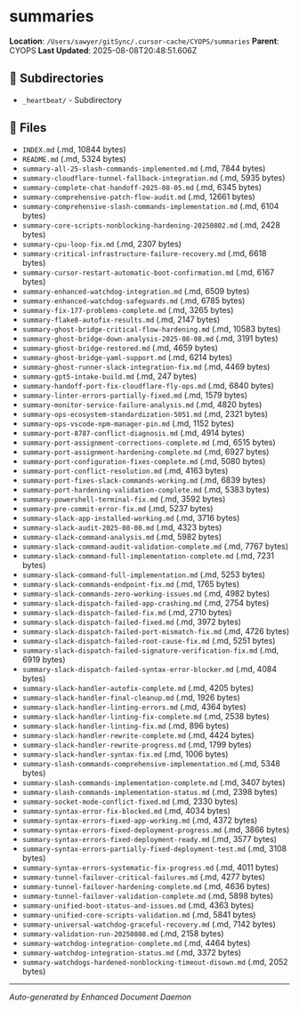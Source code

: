# summaries

**Location**: `/Users/sawyer/gitSync/.cursor-cache/CYOPS/summaries`
**Parent**: CYOPS
**Last Updated**: 2025-08-08T20:48:51.606Z

## 📁 Subdirectories

- `_heartbeat/` - Subdirectory

## 📄 Files

- `INDEX.md` (.md, 10844 bytes)
- `README.md` (.md, 5324 bytes)
- `summary-all-25-slash-commands-implemented.md` (.md, 7844 bytes)
- `summary-cloudflare-tunnel-fallback-integration.md` (.md, 5935 bytes)
- `summary-complete-chat-handoff-2025-08-05.md` (.md, 6345 bytes)
- `summary-comprehensive-patch-flow-audit.md` (.md, 12661 bytes)
- `summary-comprehensive-slash-commands-implementation.md` (.md, 6104 bytes)
- `summary-core-scripts-nonblocking-hardening-20250802.md` (.md, 2428 bytes)
- `summary-cpu-loop-fix.md` (.md, 2307 bytes)
- `summary-critical-infrastructure-failure-recovery.md` (.md, 6618 bytes)
- `summary-cursor-restart-automatic-boot-confirmation.md` (.md, 6167 bytes)
- `summary-enhanced-watchdog-integration.md` (.md, 6509 bytes)
- `summary-enhanced-watchdog-safeguards.md` (.md, 6785 bytes)
- `summary-fix-177-problems-complete.md` (.md, 3265 bytes)
- `summary-flake8-autofix-results.md` (.md, 2147 bytes)
- `summary-ghost-bridge-critical-flow-hardening.md` (.md, 10583 bytes)
- `summary-ghost-bridge-down-analysis-2025-08-08.md` (.md, 3191 bytes)
- `summary-ghost-bridge-restored.md` (.md, 4659 bytes)
- `summary-ghost-bridge-yaml-support.md` (.md, 6214 bytes)
- `summary-ghost-runner-slack-integration-fix.md` (.md, 4469 bytes)
- `summary-gpt5-intake-build.md` (.md, 247 bytes)
- `summary-handoff-port-fix-cloudflare-fly-ops.md` (.md, 6840 bytes)
- `summary-linter-errors-partially-fixed.md` (.md, 1579 bytes)
- `summary-monitor-service-failure-analysis.md` (.md, 4820 bytes)
- `summary-ops-ecosystem-standardization-5051.md` (.md, 2321 bytes)
- `summary-ops-vscode-npm-manager-pin.md` (.md, 1152 bytes)
- `summary-port-8787-conflict-diagnosis.md` (.md, 4914 bytes)
- `summary-port-assignment-corrections-complete.md` (.md, 6515 bytes)
- `summary-port-assignment-hardening-complete.md` (.md, 6927 bytes)
- `summary-port-configuration-fixes-complete.md` (.md, 5080 bytes)
- `summary-port-conflict-resolution.md` (.md, 4163 bytes)
- `summary-port-fixes-slack-commands-working.md` (.md, 6839 bytes)
- `summary-port-hardening-validation-complete.md` (.md, 5383 bytes)
- `summary-powershell-terminal-fix.md` (.md, 3592 bytes)
- `summary-pre-commit-error-fix.md` (.md, 5237 bytes)
- `summary-slack-app-installed-working.md` (.md, 3716 bytes)
- `summary-slack-audit-2025-08-08.md` (.md, 4323 bytes)
- `summary-slack-command-analysis.md` (.md, 5982 bytes)
- `summary-slack-command-audit-validation-complete.md` (.md, 7767 bytes)
- `summary-slack-command-full-implementation-complete.md` (.md, 7231 bytes)
- `summary-slack-command-full-implementation.md` (.md, 5253 bytes)
- `summary-slack-commands-endpoint-fix.md` (.md, 1765 bytes)
- `summary-slack-commands-zero-working-issues.md` (.md, 4982 bytes)
- `summary-slack-dispatch-failed-app-crashing.md` (.md, 2754 bytes)
- `summary-slack-dispatch-failed-fix.md` (.md, 2710 bytes)
- `summary-slack-dispatch-failed-fixed.md` (.md, 3972 bytes)
- `summary-slack-dispatch-failed-port-mismatch-fix.md` (.md, 4726 bytes)
- `summary-slack-dispatch-failed-root-cause-fix.md` (.md, 5251 bytes)
- `summary-slack-dispatch-failed-signature-verification-fix.md` (.md, 6919 bytes)
- `summary-slack-dispatch-failed-syntax-error-blocker.md` (.md, 4084 bytes)
- `summary-slack-handler-autofix-complete.md` (.md, 4205 bytes)
- `summary-slack-handler-final-cleanup.md` (.md, 1926 bytes)
- `summary-slack-handler-linting-errors.md` (.md, 4364 bytes)
- `summary-slack-handler-linting-fix-complete.md` (.md, 2538 bytes)
- `summary-slack-handler-linting-fix.md` (.md, 896 bytes)
- `summary-slack-handler-rewrite-complete.md` (.md, 4424 bytes)
- `summary-slack-handler-rewrite-progress.md` (.md, 1799 bytes)
- `summary-slack-handler-syntax-fix.md` (.md, 1006 bytes)
- `summary-slash-commands-comprehensive-implementation.md` (.md, 5348 bytes)
- `summary-slash-commands-implementation-complete.md` (.md, 3407 bytes)
- `summary-slash-commands-implementation-status.md` (.md, 2398 bytes)
- `summary-socket-mode-conflict-fixed.md` (.md, 2330 bytes)
- `summary-syntax-error-fix-blocked.md` (.md, 4034 bytes)
- `summary-syntax-errors-fixed-app-working.md` (.md, 4372 bytes)
- `summary-syntax-errors-fixed-deployment-progress.md` (.md, 3866 bytes)
- `summary-syntax-errors-fixed-deployment-ready.md` (.md, 3577 bytes)
- `summary-syntax-errors-partially-fixed-deployment-test.md` (.md, 3108 bytes)
- `summary-syntax-errors-systematic-fix-progress.md` (.md, 4011 bytes)
- `summary-tunnel-failover-critical-failures.md` (.md, 4277 bytes)
- `summary-tunnel-failover-hardening-complete.md` (.md, 4636 bytes)
- `summary-tunnel-failover-validation-complete.md` (.md, 5898 bytes)
- `summary-unified-boot-status-and-issues.md` (.md, 4363 bytes)
- `summary-unified-core-scripts-validation.md` (.md, 5841 bytes)
- `summary-universal-watchdog-graceful-recovery.md` (.md, 7142 bytes)
- `summary-validation-run-20250808.md` (.md, 2158 bytes)
- `summary-watchdog-integration-complete.md` (.md, 4464 bytes)
- `summary-watchdog-integration-status.md` (.md, 3372 bytes)
- `summary-watchdogs-hardened-nonblocking-timeout-disown.md` (.md, 2052 bytes)

---

*Auto-generated by Enhanced Document Daemon*
